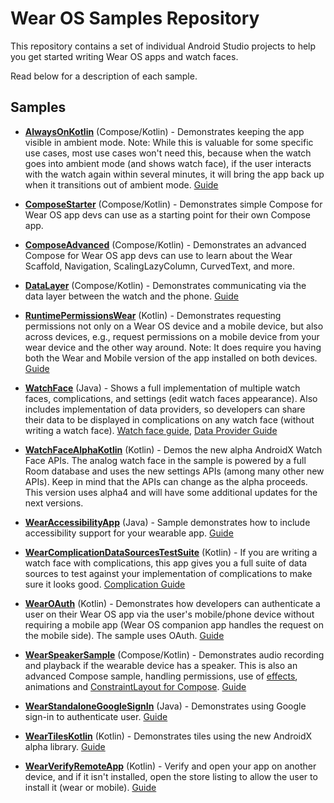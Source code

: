 Wear OS Samples Repository
======================

This repository contains a set of individual Android Studio projects to help you get started writing Wear OS apps and watch faces.

Read below for a description of each sample.


Samples
----------

* **[AlwaysOnKotlin](AlwaysOnKotlin)** (Compose/Kotlin) - Demonstrates keeping the app visible in ambient mode. Note: While this is valuable for some specific use cases, most use cases won't need this, because when the watch goes into ambient mode (and shows watch face), if the user interacts with the watch again within several minutes, it will bring the app back up when it transitions out of ambient mode. [Guide](https://developer.android.com/training/wearables/apps/always-on)

* **[ComposeStarter](ComposeStarter)** (Compose/Kotlin) - Demonstrates simple Compose for Wear OS app devs can use as a starting point for their own Compose app.

* **[ComposeAdvanced](ComposeAdvanced)** (Compose/Kotlin) - Demonstrates an advanced Compose for Wear OS app devs can use to learn about the Wear Scaffold, Navigation, ScalingLazyColumn, CurvedText, and more.

* **[DataLayer](DataLayer)** (Compose/Kotlin) - Demonstrates communicating via the data layer between the watch and the phone. [Guide](https://developer.android.com/training/wearables/data-layer)

* **[RuntimePermissionsWear](RuntimePermissionsWear)** (Kotlin) - Demonstrates requesting permissions not only on a Wear OS device and a mobile device, but also across devices, e.g., request permissions on a mobile device from your wear device and the other way around. Note: It does require you having both the Wear and Mobile version of the app installed on both devices. [Guide](https://developer.android.com/training/articles/wear-permissions)

* **[WatchFace](WatchFace)** (Java) - Shows a full implementation of multiple watch faces, complications, and settings (edit watch faces appearance). Also includes implementation of data providers, so developers can share their data to be displayed in complications on any watch face (without writing a watch face). [Watch face guide](https://developer.android.com/training/wearables/watch-faces#guides), [Data Provider Guide](https://developer.android.com/training/wearables/data-providers#guides)

* **[WatchFaceAlphaKotlin](WatchFaceAlphaKotlin)** (Kotlin) - Demos the new alpha AndroidX Watch Face APIs. The analog watch face in the sample is powered by a full Room database and uses the new settings APIs (among many other new APIs). Keep in mind that the APIs can change as the alpha proceeds. This version uses alpha4 and will have some additional updates for the next versions.

* **[WearAccessibilityApp](WearAccessibilityApp)** (Java) - Sample demonstrates how to include accessibility support for your wearable app. [Guide](https://developer.android.com/guide/topics/ui/accessibility)

* **[WearComplicationDataSourcesTestSuite](WearComplicationDataSourcesTestSuite)** (Kotlin) - If you are writing a watch face with complications, this app gives you a full suite of data sources to test against your implementation of complications to make sure it looks good. [Complication Guide](https://developer.android.com/training/wearables/watch-faces/adding-complications)

* **[WearOAuth](WearOAuth)** (Kotlin) - Demonstrates how developers can authenticate a user on their Wear OS app via the user's mobile/phone device without requiring a mobile app (Wear OS companion app handles the request on the mobile side). The sample uses OAuth. [Guide](https://developer.android.com/training/wearables/apps/auth-wear)

* **[WearSpeakerSample](WearSpeakerSample)** (Compose/Kotlin) - Demonstrates audio recording and playback if the wearable device has a speaker. This is also an advanced Compose sample, handling permissions, use of [effects](https://developer.android.com/jetpack/compose/side-effects), animations and [ConstraintLayout for Compose](https://developer.android.com/jetpack/compose/layouts/constraintlayout). [Guide](https://developer.android.com/training/wearables/wearable-sounds)

* **[WearStandaloneGoogleSignIn](WearStandaloneGoogleSignIn)** (Java) - Demonstrates using Google sign-in to authenticate user. [Guide](https://developer.android.com/training/wearables/apps/auth-wear)

* **[WearTilesKotlin](WearTilesKotlin)** (Kotlin) - Demonstrates tiles using the new AndroidX alpha library. [Guide](https://developer.android.com/training/articles/wear-tiles)

* **[WearVerifyRemoteApp](WearVerifyRemoteApp)** (Kotlin) - Verify and open your app on another device, and if it isn't installed, open the store listing to allow the user to install it (wear or mobile). [Guide](https://developer.android.com/training/wearables/data-layer/messages#SendMessage)

